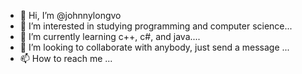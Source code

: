 - 👋 Hi, I’m @johnnylongvo
- 👀 I’m interested in studying programming and computer science...
- 🌱 I’m currently learning c++, c#, and java....
- 💞️ I’m looking to collaborate with anybody, just send a message ...
- 📫 How to reach me ...

<!---
johnnylongvo/johnnylongvo is a ✨ special ✨ repository because its `README.md` (this file) appears on your GitHub profile.
You can click the Preview link to take a look at your changes.
--->
